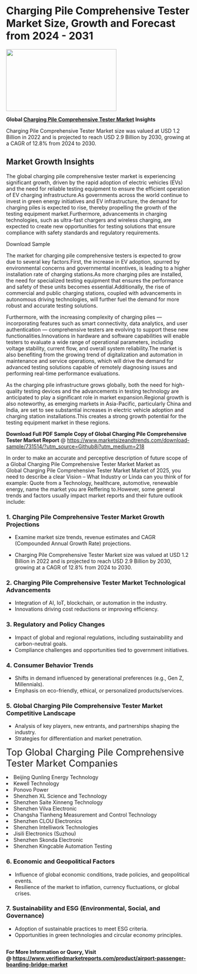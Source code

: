 <H1>Charging Pile Comprehensive Tester Market Size, Growth and Forecast from 2024 - 2031</H1><img class="aligncenter size-medium wp-image-584254" src="https://thirdeyenews.in/wp-content/uploads/2024/09/Global-Market-Research-300x168.jpeg" alt="" width="300" height="168" /><p><strong>Global&nbsp;<a href="https://www.marketsizeandtrends.com/download-sample/731514/?utm_source=Github8j?utm_medium=218">Charging Pile Comprehensive Tester Market</a> Insights</strong></p><p>Charging Pile Comprehensive Tester Market size was valued at USD 1.2 Billion in 2022 and is projected to reach USD 2.9 Billion by 2030, growing at a CAGR of 12.8% from 2024 to 2030.</p><p><h2>Market Growth Insights</h2> <p>The global charging pile comprehensive tester market is experiencing significant growth, driven by the rapid adoption of electric vehicles (EVs) and the need for reliable testing equipment to ensure the efficient operation of EV charging infrastructure.As governments across the world continue to invest in green energy initiatives and EV infrastructure, the demand for charging piles is expected to rise, thereby propelling the growth of the testing equipment market.Furthermore, advancements in charging technologies, such as ultra-fast chargers and wireless charging, are expected to create new opportunities for testing solutions that ensure compliance with safety standards and regulatory requirements.</p> <p>Download Sample</p> <p>The market for charging pile comprehensive testers is expected to grow due to several key factors.First, the increase in EV adoption, spurred by environmental concerns and governmental incentives, is leading to a higher installation rate of charging stations.As more charging piles are installed, the need for specialized testing equipment that ensures the performance and safety of these units becomes essential.Additionally, the rise of commercial and public charging stations, coupled with advancements in autonomous driving technologies, will further fuel the demand for more robust and accurate testing solutions.</p> <p>Furthermore, with the increasing complexity of charging piles — incorporating features such as smart connectivity, data analytics, and user authentication — comprehensive testers are evolving to support these new functionalities.Innovations in hardware and software capabilities will enable testers to evaluate a wide range of operational parameters, including voltage stability, current flow, and overall system reliability.The market is also benefiting from the growing trend of digitalization and automation in maintenance and service operations, which will drive the demand for advanced testing solutions capable of remotely diagnosing issues and performing real-time performance evaluations.</p> <p>As the charging pile infrastructure grows globally, both the need for high-quality testing devices and the advancements in testing technology are anticipated to play a significant role in market expansion.Regional growth is also noteworthy, as emerging markets in Asia-Pacific, particularly China and India, are set to see substantial increases in electric vehicle adoption and charging station installations.This creates a strong growth potential for the testing equipment market in these regions.</p> <p></p><p><span class=""><strong>Download Full PDF Sample Copy of Global Charging Pile Comprehensive Tester Market Report</strong> @ <a href="https://www.marketsizeandtrends.com/download-sample/731514/?utm_source=Github8j?utm_medium=218" target="_blank">https://www.marketsizeandtrends.com/download-sample/731514/?utm_source=Github8j?utm_medium=218</a></span></p><p>In order to make an accurate and perceptive description of future scope of a Global&nbsp;Charging Pile Comprehensive Tester Market Market as Global&nbsp;Charging Pile Comprehensive Tester Market Market of 2025, you need to describe a clear Vision &ndash; What Industry or Linda can you think of for example: Quote from a Technology, healthcare, automotive, renewable energy, name the market you are Reffering to.However, some general trends and factors usually impact market reports and their future outlook include:</p><h3>1.&nbsp;<strong>Charging Pile Comprehensive Tester Market Growth Projections</strong></h3><ul><li>Examine market size trends, revenue estimates and CAGR (Compounded Annual Growth Rate) projections.</li><li><p>Charging Pile Comprehensive Tester Market size was valued at USD 1.2 Billion in 2022 and is projected to reach USD 2.9 Billion by 2030, growing at a CAGR of 12.8% from 2024 to 2030.</p></li></ul><h3>2.&nbsp;<strong>Charging Pile Comprehensive Tester Market Technological Advancements</strong></h3><ul><li>Integration of AI, IoT, blockchain, or automation in the industry.</li><li>Innovations driving cost reductions or improving efficiency.</li></ul><h3>3.&nbsp;<strong>Regulatory and Policy Changes</strong></h3><ul><li>Impact of global and regional regulations, including sustainability and carbon-neutral goals.</li><li>Compliance challenges and opportunities tied to government initiatives.</li></ul><h3>4.&nbsp;<strong>Consumer Behavior Trends</strong></h3><ul><li>Shifts in demand influenced by generational preferences (e.g., Gen Z, Millennials).</li><li>Emphasis on eco-friendly, ethical, or personalized products/services.</li></ul><h3>5.&nbsp;<strong>Global Charging Pile Comprehensive Tester Market Competitive Landscape</strong></h3><ul><li>Analysis of key players, new entrants, and partnerships shaping the industry.</li><li>Strategies for differentiation and market penetration.</li></ul><p data-pm-slice="1 1 []"><span style="color: inherit; font-family: inherit; font-size: 25px;">Top Global Charging Pile Comprehensive Tester Market Companies</span></p><div class="" data-test-id=""><p><li>Beijing Qunling Energy Technology</li><li> Kewell Technology</li><li> Ponovo Power</li><li> Shenzhen XL Science and Technology</li><li> Shenzhen Saite Xinneng Technology</li><li> Shenzhen Vilva Electronic</li><li> Changsha Tianheng Measurement and Control Technology</li><li> Shenzhen CLOU Electronics</li><li> Shenzhen Intelliwork Technologies</li><li> Jisili Electronics (Suzhou)</li><li> Shenzhen Skonda Electronic</li><li> Shenzhen Kingcable Automation Testing</li></p></div><h3>6.&nbsp;<strong>Economic and Geopolitical Factors</strong></h3><ul><li>Influence of global economic conditions, trade policies, and geopolitical events.</li><li>Resilience of the market to inflation, currency fluctuations, or global crises.</li></ul><h3>7.&nbsp;<strong>Sustainability and ESG (Environmental, Social, and Governance)</strong></h3><ul><li>Adoption of sustainable practices to meet ESG criteria.</li><li>Opportunities in green technologies and circular economy principles.</li></ul><h2><strong style="font-size: 14px;">For More Information or Query, Visit @&nbsp;</strong><a style="background-color: #ffffff; font-size: 14px;" href="https://www.marketsizeandtrends.com/report/charging-pile-comprehensive-tester-market/" target="_blank">https://www.verifiedmarketreports.com/product/airport-passenger-boarding-bridge-market</a></h2>